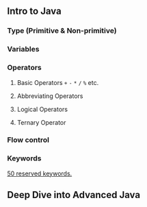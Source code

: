 ## Intro to Java

### Type (Primitive & Non-primitive)

### Variables

### Operators

1. Basic Operators `+` `-` `*` `/` `%` etc. 

2. Abbreviating Operators

3. Logical Operators 

4. Ternary Operator

### Flow control

### Keywords
[50 reserved keywords.](https://en.wikipedia.org/wiki/List_of_Java_keywords)

## Deep Dive into Advanced Java